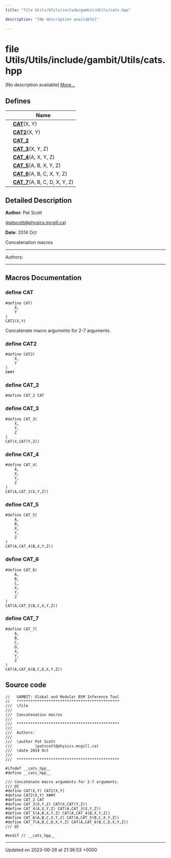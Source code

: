 ```yaml
---
title: "file Utils/Utils/include/gambit/Utils/cats.hpp"

description: "[No description available]"

---
```


# file Utils/Utils/include/gambit/Utils/cats.hpp

[No description available] [More...](#detailed-description)

## Defines

|                | Name           |
| -------------- | -------------- |
|  | **[CAT](/documentation/code/files/utils_2include_2gambit_2utils_2cats_8hpp/#define-cat)**(X, Y)  |
|  | **[CAT2](/documentation/code/files/utils_2include_2gambit_2utils_2cats_8hpp/#define-cat2)**(X, Y)  |
|  | **[CAT_2](/documentation/code/files/utils_2include_2gambit_2utils_2cats_8hpp/#define-cat-2)**  |
|  | **[CAT_3](/documentation/code/files/utils_2include_2gambit_2utils_2cats_8hpp/#define-cat-3)**(X, Y, Z)  |
|  | **[CAT_4](/documentation/code/files/utils_2include_2gambit_2utils_2cats_8hpp/#define-cat-4)**(A, X, Y, Z)  |
|  | **[CAT_5](/documentation/code/files/utils_2include_2gambit_2utils_2cats_8hpp/#define-cat-5)**(A, B, X, Y, Z)  |
|  | **[CAT_6](/documentation/code/files/utils_2include_2gambit_2utils_2cats_8hpp/#define-cat-6)**(A, B, C, X, Y, Z)  |
|  | **[CAT_7](/documentation/code/files/utils_2include_2gambit_2utils_2cats_8hpp/#define-cat-7)**(A, B, C, D, X, Y, Z)  |

## Detailed Description


**Author**: Pat Scott 

 ([patscott@physics.mcgill.ca](mailto:patscott@physics.mcgill.ca)) 

**Date**: 2014 Oct

Concatenation macros



------------------

Authors:



------------------




## Macros Documentation

### define CAT

```
#define CAT(
    X,
    Y
)
CAT2(X,Y)
```


Concatenate macro arguments for 2-7 arguments. 


### define CAT2

```
#define CAT2(
    X,
    Y
)
X##Y
```


### define CAT_2

```
#define CAT_2 CAT
```


### define CAT_3

```
#define CAT_3(
    X,
    Y,
    Z
)
CAT(X,CAT(Y,Z))
```


### define CAT_4

```
#define CAT_4(
    A,
    X,
    Y,
    Z
)
CAT(A,CAT_3(X,Y,Z))
```


### define CAT_5

```
#define CAT_5(
    A,
    B,
    X,
    Y,
    Z
)
CAT(A,CAT_4(B,X,Y,Z))
```


### define CAT_6

```
#define CAT_6(
    A,
    B,
    C,
    X,
    Y,
    Z
)
CAT(A,CAT_5(B,C,X,Y,Z))
```


### define CAT_7

```
#define CAT_7(
    A,
    B,
    C,
    D,
    X,
    Y,
    Z
)
CAT(A,CAT_6(B,C,D,X,Y,Z))
```


## Source code

```
//   GAMBIT: Global and Modular BSM Inference Tool
//   *********************************************
///  \file
///
///  Concatenation macros
///
///  *********************************************
///
///  Authors: 
///   
///  \author Pat Scott  
///          (patscott@physics.mcgill.ca)
///  \date 2014 Oct
///
///  *********************************************

#ifndef __cats_hpp__
#define __cats_hpp__

/// Concatenate macro arguments for 2-7 arguments.
/// @{
#define CAT(X,Y) CAT2(X,Y)
#define CAT2(X,Y) X##Y
#define CAT_2 CAT
#define CAT_3(X,Y,Z) CAT(X,CAT(Y,Z))
#define CAT_4(A,X,Y,Z) CAT(A,CAT_3(X,Y,Z))
#define CAT_5(A,B,X,Y,Z) CAT(A,CAT_4(B,X,Y,Z))
#define CAT_6(A,B,C,X,Y,Z) CAT(A,CAT_5(B,C,X,Y,Z))
#define CAT_7(A,B,C,D,X,Y,Z) CAT(A,CAT_6(B,C,D,X,Y,Z))
/// @}

#endif // __cats_hpp__
```


-------------------------------

Updated on 2023-06-26 at 21:36:53 +0000

